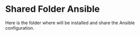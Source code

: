 # Shared Folder Ansible
Here is the folder where will be installed and share the Ansible configuration.